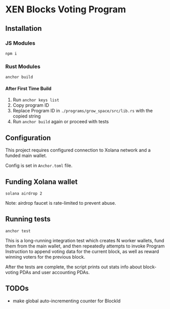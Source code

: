 # XEN Blocks Voting Program

## Installation

### JS Modules

```npm i```

### Rust Modules

```anchor build```

#### After First Time Build

1. Run `anchor keys list`
2. Copy program ID
3. Replace Program ID in `./programs/grow_space/src/lib.rs` with the copied string
4. Run `anchor build` again or proceed with tests

## Configuration

This project requires configured connection to Xolana network and a funded main wallet.

Config is set in `Anchor.toml` file.

## Funding Xolana wallet

```solana airdrop 2```

Note: airdrop faucet is rate-limited to prevent abuse.

## Running tests

```anchor test```

This is a long-running integration test which creates N worker wallets, fund them from the main wallet, and then
repeatedly attempts to invoke Program Instruction to append voting data for the current block, as well as reward winning
voters for the previous block.

After the tests are complete, the script prints out stats info about block-voting PDAs and user accounting PDAs.

## TODOs

- make global auto-incrementing counter for BlockId
